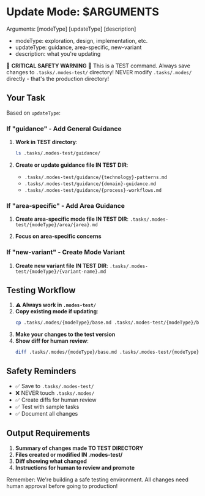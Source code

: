 # Update Mode: $ARGUMENTS

Arguments: [modeType] [updateType] [description]
- modeType: exploration, design, implementation, etc.
- updateType: guidance, area-specific, new-variant
- description: what you're updating

🚨 **CRITICAL SAFETY WARNING** 🚨
This is a TEST command. Always save changes to `.tasks/.modes-test/` directory!
NEVER modify `.tasks/.modes/` directly - that's the production directory!

## Your Task

Based on `updateType`:

### If "guidance" - Add General Guidance
1. **Work in TEST directory**:
   ```bash
   ls .tasks/.modes-test/guidance/
   ```

2. **Create or update guidance file IN TEST DIR**:
   - `.tasks/.modes-test/guidance/{technology}-patterns.md`
   - `.tasks/.modes-test/guidance/{domain}-guidance.md`
   - `.tasks/.modes-test/guidance/{process}-workflows.md`

### If "area-specific" - Add Area Guidance
1. **Create area-specific mode file IN TEST DIR**:
   `.tasks/.modes-test/{modeType}/area/{area}.md`

2. **Focus on area-specific concerns**

### If "new-variant" - Create Mode Variant
1. **Create new variant file IN TEST DIR**:
   `.tasks/.modes-test/{modeType}/{variant-name}.md`

## Testing Workflow

1. **⚠️ Always work in `.modes-test/`**
2. **Copy existing mode if updating**:
   ```bash
   cp .tasks/.modes/{modeType}/base.md .tasks/.modes-test/{modeType}/base.md
   ```
3. **Make your changes to the test version**
4. **Show diff for human review**:
   ```bash
   diff .tasks/.modes/{modeType}/base.md .tasks/.modes-test/{modeType}/base.md
   ```

## Safety Reminders

- ✅ Save to `.tasks/.modes-test/`
- ❌ NEVER touch `.tasks/.modes/`
- ✅ Create diffs for human review
- ✅ Test with sample tasks
- ✅ Document all changes

## Output Requirements

1. **Summary of changes made TO TEST DIRECTORY**
2. **Files created or modified IN .modes-test/**
3. **Diff showing what changed**
4. **Instructions for human to review and promote**

Remember: We're building a safe testing environment. All changes need human approval before going to production!